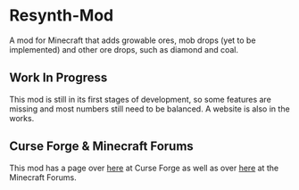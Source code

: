 # Resynth-Mod
A mod for Minecraft that adds growable ores, mob drops (yet to be implemented) and other ore drops, such as diamond and coal.

## Work In Progress
This mod is still in its first stages of development, so some features are missing and
most numbers still need to be balanced. A website is also in the works.

## Curse Forge & Minecraft Forums
This mod has a page over [here](https://www.curseforge.com/minecraft/mc-mods/resynth) at Curse Forge
as well as over [here](https://www.minecraftforum.net/forums/mapping-and-modding-java-edition/minecraft-mods/2927861-resynth-growable-ores-mob-drops-and-resouces-fully) at the Minecraft Forums.

